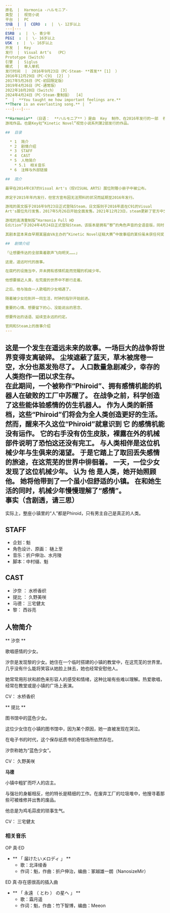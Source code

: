 ```yaml
---  
原名  |  Harmonia -ハルモニア-   
类型  |  视觉小说   
平台  |  PC   
分级  |  |  CERO  :  |  \- 12岁以上   
---|---  
ESRB  :  |  \- 青少年   
PEGI  :  |  \- 16岁以上   
USK  :  |  \- 16岁以上   
开发  |  Key   
发行  |  Visual Art‘s  （PC）   
Prototype（Switch）  
引擎  |  Siglus   
模式  |  单人单机   
发行时间  |  2016年9月23日（PC·Steam· **首发** [1]  ）   
2016年12月29日（PC·C91  [2]  ）  
2017年5月26日（PC·初回限定版）  
2019年4月26日（PC·通常版）  
2022年10月20日（Switch）  [3]  
2024年4月24日（PC·Steam·重制版）  [4]  
“  |  **You taught me how important feelings are.**   
**There is an everlasting song.** |  ”   
---|---|---  
  
**Harmonia** （日语：  **ハルモニア** ）是由  Key  制作、在2016年发行的一部  视觉小说
游戏作品。也是Key社“Kinetic Novel”视觉小说系列第2部发行的作品。

##  目录

  * 1  简介 
  * 2  剧情介绍 
  * 3  STAFF 
  * 4  CAST 
  * 5  人物简介 
    * 5.1  相关音乐 
  * 6  注释与外部链接 

##  简介

最早在2014年C87的Visual Art's（现VISUAL ARTS）展位附赠小册子中被公布。

原定于2015年年内发行，但官方宣布因无法预料的状况而延期至2016年发行。

游戏的英文版于2016年9月23日正式登陆Steam，日文版则于2016年底在C91的Visual
Art's展位先行发售，2017年5月26日开始全面发售。2021年12月23日，steam更新了官方中文版。

游戏的高清重制版“Harmonia Full HD
Edition”于2024年4月24日正式登陆Steam，该版本是拥有“黎”的角色声音的全语音版，同时自带中英日三语文本。

其剧本蓝本来自早期某届由VA主办的“Kinetic Novel征稿大赛”中故事组的某份虽未获任何奖，但被特殊赏识继而被提上企划的民间参赛投稿  [5]  。

##  剧情介绍

「让想要传达的全部乘着歌声飞向明天……。」

这是，遥远时代的故事。

在腐朽的设施当中，并未拥有感情机能而觉醒的机械少年。

他想要接近人类，在荒废的世界中不断行走着。

之后，他与独自一人歌唱的少女相遇了。

随着被少女捡到并一同生活，时钟的指针开始前进。

重要的心情、想要留下的心、没能说出的思念、

想要传达的话语、延续至永远的约定。

官网和Steam上的故事介绍  
---  
```

这是一个发生在遥远未来的故事。一场巨大的战争将世界变得支离破碎。  尘埃遮蔽了蓝天，草木被席卷一空，水分也蒸发殆尽了。
人口数量急剧减少，幸存的人类抱作一团以求生存。  
在此期间，一个被称作“Phiroid”、拥有感情机能的机器人在破败的工厂中苏醒了。  在战争之前，科学创造了这些能体验感情的仿生机器人。
作为人类的新搭档，这些“Phiroid”们将会为全人类创造更好的生活。  然而，醒来不久这位“Phiroid”就意识到 **它** 的感情机能没有运作。
它的右手没有仿生皮肤，裸露在外的机械部件说明了恐怕这还没有完工。  与人类相伴是这位机械少年与生俱来的渴望。
于是它踏上了取回丢失感情的旅途，在这荒芜的世界中徘徊着。  一天，一位少女发现了这位机械少年。  认为 **他** 是人类，她开始照顾他。
她将他带到了一个虽小但舒适的小镇。  在和她生活的同时，机械少年慢慢理解了“感情”。  
事实（含剧透，请三思）  
---  
实际上，整座小镇里的“人”都是Phiroid，只有男主自己是真正的人类。  
  
##  STAFF

  * 企划：魁 
  * 角色设计、原画：  樋上至 
  * 音乐：折户伸治、水月陵 
  * 脚本：中村缀、魁 

##  CAST

  * 汐奈  ：  水桥香织 
  * 提比  ：  久野美咲 
  * 马德：  三宅健太 
  * 黎：  西谷亮 

##  人物简介

** 汐奈  **

歌唱感情的少女。

汐奈是发现黎的少女。她住在一个临时搭建的小镇的教堂中，在这荒芜的世界里。几乎没有什么能将笑容从她脸上抹去，她也经常安慰他人。

她常常用形状和颜色来形容人的感受和情绪，这种比喻有些难以理解。热爱歌唱，经常在教堂或是小镇的广场上表演。

CV：  水桥香织

** 提比  **

图书馆中的蓝色少女。

这位少女住在小镇的图书馆中，因为某个原因，她一直被发现在哭泣。

在电子书的时代，这个保存纸质书的奇怪场所依然存在。

汐奈称她为“蓝色少女”。

CV：  久野美咲

**马德**

小镇中粗犷而吓人的店主。

与强壮的身躯相反，他的特长是精细的工作。在废弃工厂的垃圾堆中，他搜寻着那些可被维修并出售的废品。

他总是为鸡毛蒜皮的琐事生气。

CV：  三宅健太

###  相关音乐

OP  真·ED

  * ** 「  届けたいメロディ  」  **
    * 歌：北泽绫香 
    * 作词：魁，作曲：折户伸治，编曲：冢越雄一朗（NanosizeMir） 

ED  真·存在感很高的插入曲

  * ** 「  永遠  （  とわ  ）  の星へ  」  **
    * 歌：霜月遥 
    * 作词：魁，作曲：竹下智博，编曲：Meeon 